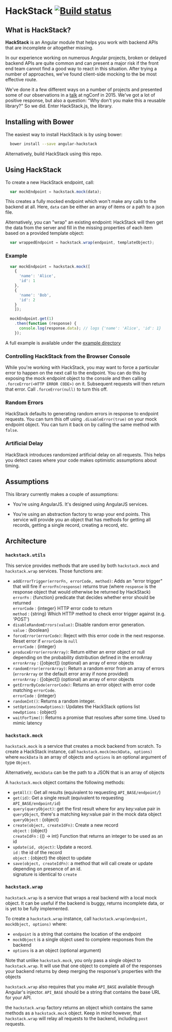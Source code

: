 # HackStack [![Build status](https://circleci.com/gh/rangle/hackstack.svg?style=svg&circle-token=4e9f2c3295779e2494abbf8fc84a8aa4f4da0c3f)](https://circleci.com/gh/rangle/hackstack)

## What is HackStack?

**HackStack** is an Angular module that helps you work with backend APIs that
are incomplete or altogether missing.

In our experience working on numerous Angular projects, broken or delayed
backend APIs are quite common and can present a major risk if the front end
team cannot find a good way to react in this situation. After trying a number of
approaches, we've found client-side mocking to the be most effective route.

We've done it a few different ways on a number of projects and presented some of
our observations in a
[talk](http://yto.io/slides/Building-an-AngularJS-Hack-Stack-2015.pdf) at ngConf
in 2015. We've got a lot of positive response, but also a question: "Why don't
you make this a reusable library?" So we did. Enter HackStack.js, the library.

## Installing with Bower

The easiest way to install HackStack is by using bower:

```bash
  bower install --save angular-hackstack
```

Alternatively, build HackStack using this repo.

## Using HackStack

To create a new HackStack endpoint, call:

```js
  var mockEndpoint = hackstack.mock(data);
```

This creates a fully mocked endpoint which won't make any calls to the backend
at all. Here, `data` can be either an array of items or a path to a json file.

Alternatively, you can "wrap" an existing endpoint: HackStack will then get the
data from the server and fill in the missing properties of each item based on a
provided template object:

```js
  var wrappedEndpoint = hackstack.wrap(endpoint, templateObject);
```

### Example

```js
  var mockEndpoint = hackstack.mock([
    {
      'name': 'Alice',
      'id': 1
    },
    {
      'name': 'Bob',
      'id': 2
    }
    ]);

  mockEndpoint.get(1)
    .then(function (response) {
      console.log(response.data); // logs {'name': 'Alice', 'id': 1}
    });
```

A full example is available under the [example directory](./example)

### Controlling HackStack from the Browser Console

While you're working with HackStack, you may want to force a particular error to
happen on the next call to the endpoint. You can do this by exposing the mock
endpoint object to the console and then calling `.forceError(<HTTP ERROR CODE>)`
on it. Subsequent requests will then return that error. Call `.forceError(null)`
to turn this off.

### Random Errors

HackStack defaults to generating random errors in response to endpoint requests.
You can turn this off using `.disableError(true)` on your mock endpoint object.
You can turn it back on by calling the same method with `false`.

### Artificial Delay

HackStack introduces randomized artificial delay on all requests. This helps you
detect cases where your code makes optimistic assumptions about timing.

## Assumptions

This library currently makes a couple of assumptions:

* You're using AngularJS.  It's designed using AngularJS services.

* You're using an abstraction factory to wrap your end points.  This service
will provide you an object that has methods for getting all records, getting a
single record, creating a record, etc.

## Architecture

### `hackstack.utils`

This service provides methods that are used by both `hackstack.mock` and `hackstack.wrap`
services.  Those functions are:

* `addErrorTrigger(errorFn, errorCode, method)`: Adds an "error trigger" that
  will fire if `errorFn(response)` returns true (where `response` is the
  response object that would otherwise be returned by HackStack) <br/>
  `errorFn` : {function} predicate that decides whether error should be returned <br/>
  `errorCode` : {integer} HTTP error code to return <br/>
  `method` : {string} Which HTTP method to check error trigger against (e.g. 'POST')
* `disableRandomErrors(value)`: Disable random error generation. <br/>
  `value` : {boolean}
* `forceError(errorCode)`: Reject with this error code in the next response.
  Reset error if `errorCode` is `null`
  <br/>
  `errorCode` : {integer}
* `produceError(errorArray)`: Return either an error object or null depending
  on the probability distribution defined in the errorArray <br/>
  `errorArray` : {\[object]} (optional) an array of error objects
* `randomError(errorArray)`: Return a random error from an array of errors
  (`errorArray` or the default error array if none provided) <br/>
  `errorArray` : {\[object]} (optional) an array of error objects
* `getErrorByCode(errorCode)`: Returns an error object with error code matching
  `errorCode`. <br/>
  `errorCode` : {integer}
* `randomInt()`: Returns a random integer. <br/>
* `setOptions(newOptions)`: Updates the HackStack options list <br/>
  `newOptions` : {object}
* `waitForTime()`: Returns a promise that resolves after some time. Used to
  mimic latency <br/>

### `hackstack.mock`

`hackstack.mock` is a service that creates a mock backend from scratch.
To create a HackStack instance, call `hackstack.mock(mockData, options)` where `mockData`
is an array of objects and `options` is an optional argument of type `Object`.

Alternatively, `mockData` can be the path to a JSON that is an array of objects

A `hackstack.mock` object contains the following methods:

* `getAll()`: Get all results (equivalent to requesting `API_BASE/endpoint/`)
* `get(id)`: Get a single result (equivalent to requesting `API_BASE/endpoint/id`)
* `query(queryObject)`: get the first result where for any key:value pair in
  `queryObject`, there's a matching key:value pair in the mock data object<br/>
  `queryObject` : {object}
* `create(object, createIdFn)`: Create a new record <br/>
  `object` : {object} <br/>
  `createIdFn` : {() -> int} Function that returns an integer to be used as an id
* `update(id, object)`: Update a record. <br/>
  `id`  : the id of the record <br/>
  `object` : {object} the object to update
* `save(object, createIdFn)`: a method that will call create or update
  depending on presence of an id. <br/>
  signature is identical to `create`

### `hackstack.wrap`

`hackstack.wrap` is a service that wraps a real backend with a local mock object.
It can be useful if the backend is buggy, returns incomplete data, or is yet to
be fully implemented.

To create a `hackstack.wrap` instance, call `hackstack.wrap(endpoint, mockObject, options)`
where:

* `endpoint` is a string that contains the location of the endpoint
* `mockObject` is a single object used to complete responses from the backend
* `options` is a an object (optional argument)

Note that unlike `hackstack.mock`, you only pass a single object to `hackstack.wrap`.
It will use that one object to complete all of the responses your backend
returns by deep merging the response's properties with the objects

`hackstack.wrap` also requires that you make `API_BASE` available through Angular's
injector. `API_BASE` should be a string that contains the base URL for your
API.

the `hackstack.wrap` factory returns an object which contains the same methods as
a `hackstack.mock` object. Keep in mind however, that `hackstack.wrap` will relay all
requests to the backend, including `post` requests.
